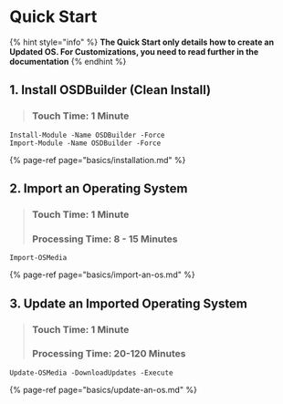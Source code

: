 # Quick Start

{% hint style="info" %}
**The Quick Start only details how to create an Updated OS.  For Customizations, you need to read further in the documentation**
{% endhint %}

## 1. Install OSDBuilder \(Clean Install\)

> ### Touch Time: 1 Minute

```text
Install-Module -Name OSDBuilder -Force
Import-Module -Name OSDBuilder -Force
```

{% page-ref page="basics/installation.md" %}

## 2. Import an Operating System

> ### Touch Time: 1 Minute
>
> ### Processing Time:  8 - 15 Minutes

```text
Import-OSMedia
```

{% page-ref page="basics/import-an-os.md" %}

## 3. Update an Imported Operating System

> ### Touch Time:  1 Minute
>
> ### Processing Time:  20-120 Minutes

```text
Update-OSMedia -DownloadUpdates -Execute
```

{% page-ref page="basics/update-an-os.md" %}

